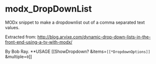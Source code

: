 # modx_DropDownList
MODx snippet to make a dropdownlist out of a comma separated text values.

Extracted from:
http://blog.arvixe.com/dynamic-drop-down-lists-in-the-front-end-using-a-tv-with-modx/

By Bob Ray.
**USAGE
[[ShowDropdown? &items=`[[*DropdownOptions]]` &multiple=`0`]]
